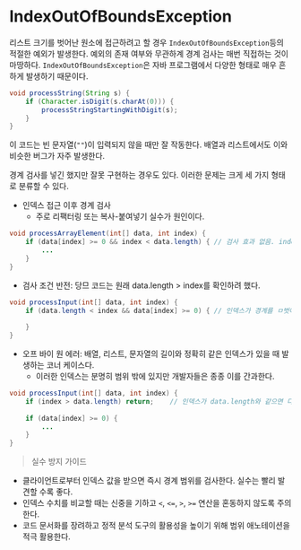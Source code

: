 # IndexOutOfBoundsException
리스트 크기를 벗어난 원소에 접근하려고 할 경우 `IndexOutOfBoundsException`등의 적절한 예외가 발생한다.
예외의 존재 여부와 무관하계 경계 검사는 매번 직접하는 것이 마땅하다.
`IndexOutOfBoundsException`은 자바 프로그램에서 다양한 형태로 매우 흔하게 발생하기 때문이다.

```java
void processString(String s) {
    if (Character.isDigit(s.charAt(0))) {
        processStringStartingWithDigit(s);
    }
}
```
이 코드는 빈 문자열(`""`)이 입력되지 않을 때만 잘 작동한다.
배열과 리스트에서도 이와 비슷한 버그가 자주 발생한다.

 경계 검사를 넣긴 했지만 잘못 구현하는 경우도 있다.
 이러한 문제는 크게 세 가지 형태로 분류할 수 있다.
 
* 인덱스 접근 이후 경계 검사
  * 주로 리팩터링 또는 복사-붙여넣기 실수가 원인이다.
```java
void processArrayElement(int[] data, int index) {
    if (data[index] >= 0 && index < data.length) { // 검사 효과 없음. index가 경계를 벗어나면 이미 예외가 발생한다.
        ...
    }
}
```
* 검사 조건 반전: 당므 코드는 원래 data.length > index를 확인하려 했다.
```java
void processInput(int[] data, int index) {
    if (data.length < index && data[index] >= 0) { // 인덱스가 경계를 ㅁ벗어난 경우에만 진행한다.
        
    }
}
```
* 오프 바이 원 에러: 배열, 리스트, 문자열의 길이와 정확히 같은 인덱스가 있을 때 발생하는 코너 케이스다.
  * 이러한 인덱스는 분명히 범위 밖에 있지만 개발자들은 종종 이를 간과한다.
```java
void processInput(int[] data, int index) {
    if (index > data.length) return;    // 인덱스가 data.length와 같으면 다음 줄이 계속 실행되며 예외가 발생한다.
    
    if (data[index] >= 0) {
        ...
    }
}
```
> 실수 방지 가이드
* 클라이언트로부터 인덱스 값을 받으면 즉시 경계 범위를 검사한다. 실수는 빨리 발견할 수록 좋다.
* 인덱스 수치를 비교할 때는 신중을 기하고 `<`, `<=`, `>`, `>=` 연산을 혼동하지 않도록 주의한다.
* 코드 문서화를 장려하고 정적 분석 도구의 활용성을 높이기 위해 범위 애노테이션을 적극 활용한다.